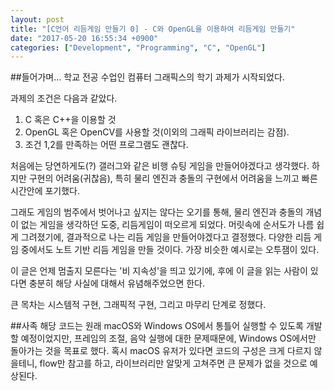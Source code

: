 ```yaml
---
layout: post
title: "[C언어 리듬게임 만들기 0] - C와 OpenGL을 이용하여 리듬게임 만들기"
date: "2017-05-20 16:55:34 +0900"
categories: ["Development", "Programming", "C", "OpenGL"]
---
```

##들어가며...
학교 전공 수업인 컴퓨터 그래픽스의 학기 과제가 시작되었다.

과제의 조건은 다음과 같았다.
1. C 혹은 C++을 이용할 것
2. OpenGL 혹은 OpenCV를 사용할 것(이외의 그래픽 라이브러리는 감점).
3. 조건 1,2를 만족하는 어떤 프로그램도 괜찮다.

처음에는 당연하게도(?) 갤러그와 같은 비행 슈팅 게임을 만들어야겠다고 생각했다. 하지만 구현의 어려움(귀찮음), 특히 물리 엔진과 충돌의 구현에서 어려움을 느끼고 빠른 시간안에 포기했다.

그래도 게임의 범주에서 벗어나고 싶지는 않다는 오기를 통해, 물리 엔진과 충돌의 개념이 없는 게임을 생각하던 도중, 리듬게임이 떠오르게 되었다.
머릿속에 순서도가 나름 쉽게 그려졌기에, 결과적으로 나는 리듬 게임을 만들어야겠다고 결정했다.
다양한 리듬 게임 중에서도 노트 기반 리듬 게임을 만들 것이다. 가장 비슷한 예시로는 오투잼이 있다.

이 글은 언제 멈출지 모른다는 '비 지속성'을 띄고 있기에, 후에 이 글을 읽는 사람이 있다면 충분히 해당 사실에 대해서 유념해주었으면 한다.

큰 목차는 시스템적 구현, 그래픽적 구현, 그리고 마무리 단계로 정했다.

##사족
해당 코드는 원래 macOS와 Windows OS에서 통틀어 실행할 수 있도록 개발할 예정이었지만, 프레임의 조절, 음악 실행에 대한 문제때문에, Windows OS에서만 돌아가는 것을 목표로 했다.
혹시 macOS 유저가 있다면 코드의 구성은 크게 다르지 않을테니, flow만 참고를 하고, 라이브러리만 알맞게 고쳐주면 큰 문제가 없을 것으로 예상된다.
